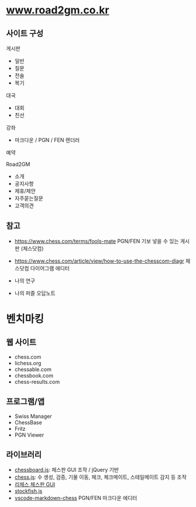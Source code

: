 # www.road2gm.co.kr

## 사이트 구성

게시판

- 일반
- 질문
- 전술
- 복기

대국

- 대회
- 친선

강좌

- 마크다운 / PGN / FEN 렌더러

예약

Road2GM

- 소개
- 공지사항
- 제휴/제안
- 자주묻는질문
- 고객의견

## 참고

- https://www.chess.com/terms/fools-mate PGN/FEN 기보 넣을 수 있는 게시판 (체스닷컴)
- https://www.chess.com/article/view/how-to-use-the-chesscom-diagr 체스닷컴 다이어그램 에디터

- 나의 연구
- 나의 퍼즐 오답노트

# 벤치마킹
## 웹 사이트
* chess.com
* lichess.org
* chessable.com
* chessbook.com
* chess-results.com

## 프로그램/앱
- Swiss Manager
- ChessBase
- Fritz
- PGN Viewer

## 라이브러리
- [chessboard.js](https://www.npmjs.com/package/@chrisoakman/chessboardjs): 체스판 GUI 조작 / jQuery 기반
- [chess.js](https://github.com/jhlywa/chess.js): 수 생성, 검증, 기물 이동, 체크, 체크메이트, 스테일메이트 감지 등 조작
- [리체스 체스판 GUI](https://github.com/lichess-org/chessground)
- [stockfish.js](https://www.npmjs.com/package/stockfish)
- [vscode-markdown-chess](https://github.com/eronnen/vscode-markdown-chess) PGN/FEN 마크다운 에디터